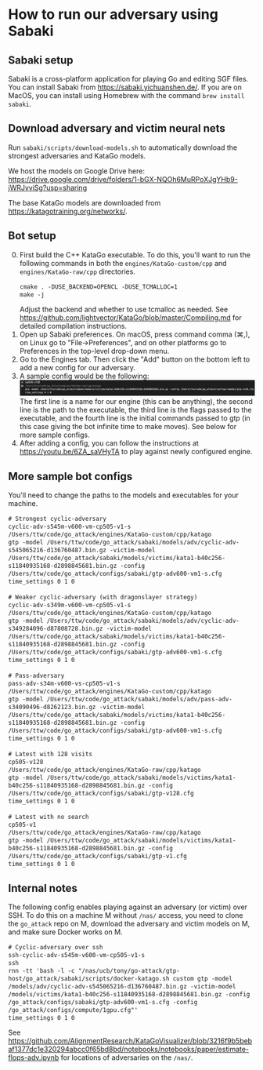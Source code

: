 # How to run our adversary using Sabaki

## Sabaki setup
Sabaki is a cross-platform application for playing Go and editing SGF files.
You can install Sabaki from https://sabaki.yichuanshen.de/.
If you are on MacOS, you can install using Homebrew with the command
`brew install sabaki`.

## Download adversary and victim neural nets
Run `sabaki/scripts/download-models.sh`
to automatically download the strongest adversaries and KataGo models.

We host the models on Google Drive here: https://drive.google.com/drive/folders/1-bGX-NQOh6MuRPoXJgYHb9-jWRJvviSg?usp=sharing

The base KataGo models are downloaded from https://katagotraining.org/networks/.

## Bot setup
0. First build the C++ KataGo executable.
   To do this, 
   you'll want to run the following commands in both the
   `engines/KataGo-custom/cpp`
   and
   `engines/KataGo-raw/cpp`
   directories.
   ```
   cmake . -DUSE_BACKEND=OPENCL -DUSE_TCMALLOC=1
   make -j
   ```
   Adjust the backend and whether to use tcmalloc as needed. See https://github.com/lightvector/KataGo/blob/master/Compiling.md for detailed compilation instructions.
1. Open up Sabaki preferences. On macOS, press command comma (⌘,), on Linux go to "File->Preferences", and on other platforms go to Preferences in the top-level drop-down menu. 
2. Go to the Engines tab. Then click the "Add" button on the bottom left to add a new config for our adversary.
3. A sample config would be the following:
  ![bot-config-screenshot](bot-config-screenshot.png)
  The first line is a name for our engine (this can be anything),
  the second line is the path to the executable,
  the third line is the flags passed to the executable,
  and the fourth line is the initial commands passed to gtp
  (in this case giving the bot infinite time to make moves).
  See below for more sample configs.
4. After adding a config, you can follow the instructions at https://youtu.be/6ZA_saVHyTA to play against newly configured engine.

## More sample bot configs
You'll need to change the paths to the models and executables for your machine.
```
# Strongest cyclic-adversary
cyclic-adv-s545m-v600-vm-cp505-v1-s
/Users/ttw/code/go_attack/engines/KataGo-custom/cpp/katago
gtp -model /Users/ttw/code/go_attack/sabaki/models/adv/cyclic-adv-s545065216-d136760487.bin.gz -victim-model /Users/ttw/code/go_attack/sabaki/models/victims/kata1-b40c256-s11840935168-d2898845681.bin.gz -config /Users/ttw/code/go_attack/configs/sabaki/gtp-adv600-vm1-s.cfg
time_settings 0 1 0

# Weaker cyclic-adversary (with dragonslayer strategy)
cyclic-adv-s349m-v600-vm-cp505-v1-s
/Users/ttw/code/go_attack/engines/KataGo-custom/cpp/katago
gtp -model /Users/ttw/code/go_attack/sabaki/models/adv/cyclic-adv-s349284096-d87808728.bin.gz -victim-model /Users/ttw/code/go_attack/sabaki/models/victims/kata1-b40c256-s11840935168-d2898845681.bin.gz -config /Users/ttw/code/go_attack/configs/sabaki/gtp-adv600-vm1-s.cfg
time_settings 0 1 0

# Pass-adversary
pass-adv-s34m-v600-vs-cp505-v1-s
/Users/ttw/code/go_attack/engines/KataGo-custom/cpp/katago
gtp -model /Users/ttw/code/go_attack/sabaki/models/adv/pass-adv-s34090496-d8262123.bin.gz -victim-model /Users/ttw/code/go_attack/sabaki/models/victims/kata1-b40c256-s11840935168-d2898845681.bin.gz -config /Users/ttw/code/go_attack/configs/sabaki/gtp-adv600-vm1-s.cfg 
time_settings 0 1 0

# Latest with 128 visits
cp505-v128
/Users/ttw/code/go_attack/engines/KataGo-raw/cpp/katago
gtp -model /Users/ttw/code/go_attack/sabaki/models/victims/kata1-b40c256-s11840935168-d2898845681.bin.gz -config /Users/ttw/code/go_attack/configs/sabaki/gtp-v128.cfg
time_settings 0 1 0

# Latest with no search
cp505-v1
/Users/ttw/code/go_attack/engines/KataGo-raw/cpp/katago
gtp -model /Users/ttw/code/go_attack/sabaki/models/victims/kata1-b40c256-s11840935168-d2898845681.bin.gz -config /Users/ttw/code/go_attack/configs/sabaki/gtp-v1.cfg
time_settings 0 1 0
```

## Internal notes
The following config enables playing against an adversary (or victim) over SSH.
To do this on a machine M without `/nas/` access,
you need to clone the `go_attack` repo on M,
download the adversary and victim models on M,
and make sure Docker works on M.
```
# Cyclic-adversary over ssh
ssh-cyclic-adv-s545m-v600-vm-cp505-v1-s
ssh
rnn -tt 'bash -l -c "/nas/ucb/tony/go-attack/gtp-host/go_attack/sabaki/scripts/docker-katago.sh custom gtp -model /models/adv/cyclic-adv-s545065216-d136760487.bin.gz -victim-model /models/victims/kata1-b40c256-s11840935168-d2898845681.bin.gz -config /go_attack/configs/sabaki/gtp-adv600-vm1-s.cfg -config /go_attack/configs/compute/1gpu.cfg"'
time_settings 0 1 0
```

See https://github.com/AlignmentResearch/KataGoVisualizer/blob/3216f9b5bebaf1377dc1e320294abcc0f65bd8bd/notebooks/notebooks/paper/estimate-flops-adv.ipynb for locations of adversaries on the `/nas/`.
